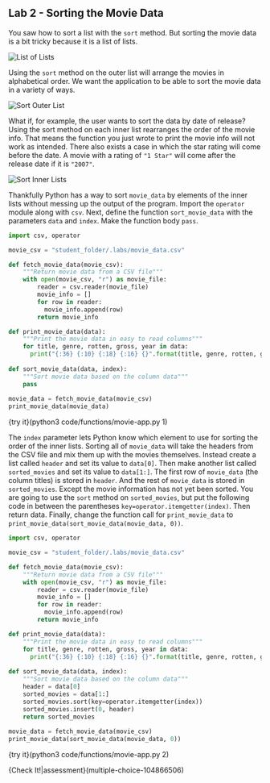 ## Lab 2 - Sorting the Movie Data

You saw how to sort a list with the `sort` method. But sorting the movie data is a bit tricky because it is a list of lists. 

![List of Lists](.guides/images/list-of-lists.png)

Using the `sort` method on the outer list will arrange the movies in alphabetical order. We want the application to be able to sort the movie data in a variety of ways.

![Sort Outer List](.guides/images/movie-sort-outer-list.png)

What if, for example, the user wants to sort the data by date of release? Using the sort method on each inner list rearranges the order of the movie info. That means the function you just wrote to print the movie info will not work as intended. There also exists a case in which the star rating will come before the date. A movie with a rating of `"1 Star"` will come after the release date if it is `"2007"`.

![Sort Inner Lists](.guides/images/movie-sort-inner-lists.png)

Thankfully Python has a way to sort `movie_data` by elements of the inner lists without messing up the output of the program. Import the `operator` module along with `csv`. Next, define the function `sort_movie_data` with the parameters `data` and `index`. Make the function body `pass`.

```python
import csv, operator

movie_csv = "student_folder/.labs/movie_data.csv"

def fetch_movie_data(movie_csv):
    """Return movie data from a CSV file"""
    with open(movie_csv, "r") as movie_file:
        reader = csv.reader(movie_file)
        movie_info = []
        for row in reader:
          movie_info.append(row)
        return movie_info

def print_movie_data(data):
    """Print the movie data in easy to read columns"""
    for title, genre, rotten, gross, year in data:
      print("{:36} {:10} {:18} {:16} {}".format(title, genre, rotten, gross, year))
      
def sort_movie_data(data, index):
    """Sort movie data based on the column data"""
    pass
      
movie_data = fetch_movie_data(movie_csv) 
print_movie_data(movie_data)
```

{try it}(python3 code/functions/movie-app.py 1)

The `index` parameter lets Python know which element to use for sorting the order of the inner lists. Sorting all of `movie_data` will take the headers from the CSV file and mix them up with the movies themselves. Instead create a list called `header` and set its value to `data[0]`. Then make another list called `sorted_movies` and set its value to `data[1:]`. The first row of `movie_data` (the column titles) is stored in `header`. And the rest of `movie_data` is stored in `sorted_movies`. Except the movie information has not yet been sorted. You are going to use the `sort` method on `sorted_movies`, but put the following code in between the parentheses `key=operator.itemgetter(index)`. Then return data. Finally, change the function call for `print_movie_data` to `print_movie_data(sort_movie_data(movie_data, 0))`.

```python
import csv, operator

movie_csv = "student_folder/.labs/movie_data.csv"

def fetch_movie_data(movie_csv):
    """Return movie data from a CSV file"""
    with open(movie_csv, "r") as movie_file:
        reader = csv.reader(movie_file)
        movie_info = []
        for row in reader:
          movie_info.append(row)
        return movie_info

def print_movie_data(data):
    """Print the movie data in easy to read columns"""
    for title, genre, rotten, gross, year in data:
      print("{:36} {:10} {:18} {:16} {}".format(title, genre, rotten, gross, year))
      
def sort_movie_data(data, index):
    """Sort movie data based on the column data"""
    header = data[0]
    sorted_movies = data[1:]
    sorted_movies.sort(key=operator.itemgetter(index))
    sorted_movies.insert(0, header)
    return sorted_movies
      
movie_data = fetch_movie_data(movie_csv) 
print_movie_data(sort_movie_data(movie_data, 0))
```

{try it}(python3 code/functions/movie-app.py 2)

{Check It!|assessment}(multiple-choice-104866506)
